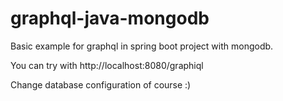 # graphql-java-mongodb

Basic example for graphql in spring boot project with mongodb.

You can try with http://localhost:8080/graphiql

Change database configuration of course :)
